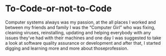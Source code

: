 # To-Code-or-not-to-Code
Computer systems always was my passion, at the all  places I worked and between my friends and family I was the “Computer Girl” who was fixing, cleaning viruses, reinstalling, updating  and helping everybody with any issues they’ve had with their machines and one  day I was suggested  to take a look at  software quality assurance or development and after that, I started digging and learning more and more about thoseprofession.
